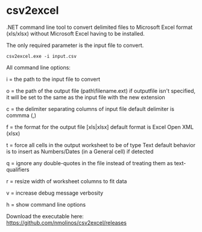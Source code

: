 # csv2excel
.NET command line tool to convert delimited files to Microsoft Excel format (xls/xlsx) without Microsoft Excel having to be installed.

The only required parameter is the input file to convert.

`csv2excel.exe -i input.csv`

All command line options:

i = the path to the input file to convert

o = the path of the output file (path\filename.ext)
    if outputfile isn't specified, it will be set to the same as the input file with the new extension
    
c = the delimiter separating columns of input file
    default delimiter is commma (,)
    
f = the format for the output file [xls|xlsx]
    default format is Excel Open XML (xlsx)

t = force all cells in the output worksheet to be of type Text
    default behavior is to insert as Numbers/Dates (in a General cell) if detected
	
q = ignore any double-quotes in the file instead of treating them as text-qualifiers

r = resize width of worksheet columns to fit data

v = increase debug message verbosity

h = show command line options


Download the executable here: https://github.com/nmolinos/csv2excel/releases
